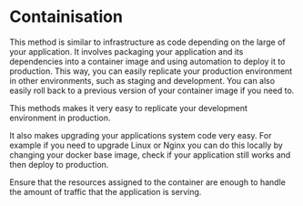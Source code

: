 # Containisation

This method is similar to infrastructure as code depending on the large of your application. It involves packaging your
application and its dependencies into a container image and using automation to deploy it to production. This way, you
can easily replicate your production environment in other environments, such as staging and development. You can also
easily roll back to a previous version of your container image if you need to.

This methods makes it very easy to replicate your development environment in production.

It also makes upgrading your applications system code very easy. For example if you need to upgrade Linux or Nginx you
can do this locally by changing your docker base image, check if your application still works and then deploy to
production.

Ensure that the resources assigned to the container are enough to handle the amount of traffic that the application is
serving.